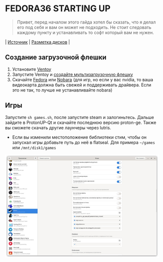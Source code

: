 # FEDORA36 STARTING UP

> Привет, перед началом этого гайда хотел бы сказать, что я делал его под себя и вам он может не подходить. Не стоит следовать каждому пункту и устанавливать то софт который вам не нужен.

| [Источник](https://vk.com/@plafonvk-fedorazero) | [Разметка дисков](https://vk.com/video-211011902_456239066) |

## Создание загрузочной флешки

1. Установите [Ventoy](https://github.com/ventoy/Ventoy/releases)
2. Запустите Ventoy и [создайте мультизагрузочную флешку](https://youtu.be/88RS7H0p8kQ)
3. Скачайте [Fedora](https://getfedora.org/ru/workstation/download/) или [Nobara](https://nobaraproject.org/) (для игр, но если у вас nvidia, то ваша видеокарта должна быть свежей и поддерживать драйвера. Если это не так, то лучше не устанавливайте nobara)

## Игры
Запустите `sh games.sh`, после запустите steam и залогиньтесь. Дальше зайдите в ProtonUP-Qt и скачайте последнюю версию proton-ge. Также вы сможете скачать другие лаунчеры через lutris.

- Если вы изменили местоположение библиотеки стим, чтобы он запускал игры добавьте путь до неё в flatseal. Для примера `~/games` или `/mnt/disk1/games` 
<img src="sources/flatseal-steamfix.jpg" />
